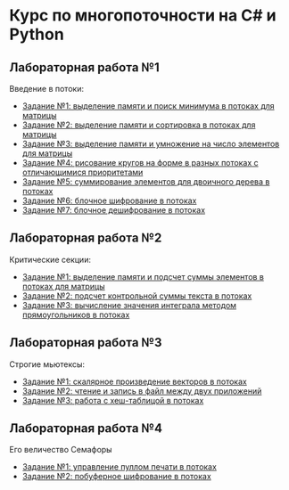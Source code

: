 # Курс по многопоточности на C# и Python
## Лабораторная работа №1
Введение в потоки: 
* [Задание №1: выделение памяти и поиск минимума в потоках для матрицы](https://github.com/Daniil-Solo/MultiThreadsSolutions/blob/main/Lab_1/task1.cs)
* [Задание №2: выделение памяти и сортировка в потоках для матрицы](https://github.com/Daniil-Solo/MultiThreadsSolutions/blob/main/Lab_1/task2.cs)
* [Задание №3: выделение памяти и умножение на число элементов для матрицы](https://github.com/Daniil-Solo/MultiThreadsSolutions/blob/main/Lab_1/task3.cs)
* [Задание №4: рисование кругов на форме в разных потоках с отличающимися приоритетами](https://github.com/Daniil-Solo/MultiThreadsSolutions/blob/main/Lab_1/task4.cs)
* [Задание №5: суммирование элементов для двоичного дерева в потоках](https://github.com/Daniil-Solo/MultiThreadsSolutions/blob/main/Lab_1/task5.cs)
* [Задание №6: блочное шифрование в потоках](https://github.com/Daniil-Solo/MultiThreadsSolutions/blob/main/Lab_1/task6.cs)
* [Задание №7: блочное дешифрование в потоках](https://github.com/Daniil-Solo/MultiThreadsSolutions/blob/main/Lab_1/task7.cs)

## Лабораторная работа №2
Критические секции: 
* [Задание №1: выделение памяти и подсчет суммы элементов в потоках для матрицы](https://github.com/Daniil-Solo/MultiThreadsSolutions/blob/main/Lab_2/task1.cs)
* [Задание №2: подсчет контрольной суммы текста в потоках](https://github.com/Daniil-Solo/MultiThreadsSolutions/blob/main/Lab_2/task2.cs)
* [Задание №3: вычисление значения интеграла методом прямоугольников в потоках](https://github.com/Daniil-Solo/MultiThreadsSolutions/blob/main/Lab_2/task3.cs)

## Лабораторная работа №3
Строгие мьютексы: 
* [Задание №1: скалярное произведение векторов в потоках](https://github.com/Daniil-Solo/MultiThreadsSolutions/blob/main/Lab_3/task1.cs)
* [Задание №2: чтение и запись в файл между двух приложений](https://github.com/Daniil-Solo/MultiThreadsSolutions/blob/main/Lab_3/task2.cs)
* [Задание №3: работа с хеш-таблицой в потоках](https://github.com/Daniil-Solo/MultiThreadsSolutions/blob/main/Lab_3/task3.cs)

## Лабораторная работа №4
Его величество Семафоры
* [Задание №1: управление пуллом печати в потоках](https://github.com/Daniil-Solo/MultiThreadsSolutions/blob/main/Lab_4/task1.py)
* [Задание №2: побуферное шифрование в потоках](https://github.com/Daniil-Solo/MultiThreadsSolutions/blob/main/Lab_4/task1.py)